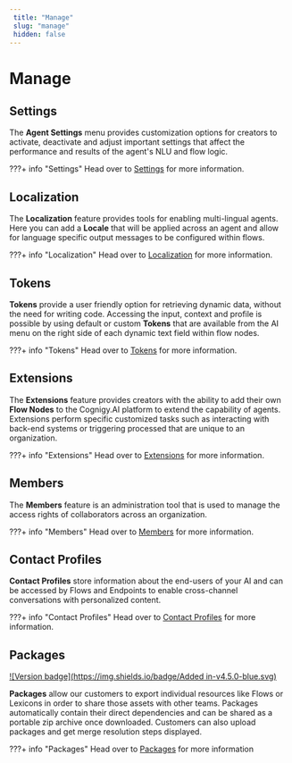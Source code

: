 ```yaml
---
 title: "Manage" 
 slug: "manage" 
 hidden: false 
---
```

# Manage
 
## Settings

The **Agent Settings** menu provides customization options for creators to activate, deactivate and adjust important settings that affect the performance and results of the agent's NLU and flow logic.

???+ info "Settings"
    Head over to [Settings]({{config.site_url}}ai/resources/manage/settings/) for more information.


## Localization

The **Localization** feature provides tools for enabling multi-lingual agents. Here you can add a **Locale** that will be applied across an agent and allow for language specific output messages to be configured within flows.

???+ info "Localization"
    Head over to [Localization]({{config.site_url}}ai/resources/manage/localization/)  for more information.

## Tokens

**Tokens** provide a user friendly option for retrieving dynamic data, without the need for writing code. Accessing the input, context and profile is possible by using default or custom **Tokens** that are available from the AI menu on the right side of each dynamic text field within flow nodes.

???+ info "Tokens"
    Head over to [Tokens]({{config.site_url}}ai/resources/manage/tokens/)  for more information.

## Extensions

The **Extensions** feature provides creators with the ability to add their own **Flow Nodes** to the Cognigy.AI platform to extend the capability of agents. Extensions perform specific customized tasks such as interacting with back-end systems or triggering processed that are unique to an organization.

???+ info "Extensions"
    Head over to [Extensions]({{config.site_url}}ai/resources/manage/extensions/)  for more information.

## Members

The **Members** feature is an administration tool that is used to manage the access rights of collaborators across an organization. 

???+ info "Members"
    Head over to [Members]({{config.site_url}}ai/resources/manage/members/) for more information.

## Contact Profiles

**Contact Profiles** store information about the end-users of your AI and can be accessed by Flows and Endpoints to enable cross-channel conversations with personalized content.

???+ info "Contact Profiles"
    Head over to [Contact Profiles]({{config.site_url}}ai/resources/manage/contact-profiles/) for more information.

## Packages

[![Version badge](https://img.shields.io/badge/Added in-v4.5.0-blue.svg)]({{config.site_url}})

**Packages** allow our customers to export individual resources like Flows or Lexicons in order to share those assets with other teams. Packages automatically contain their direct dependencies and can be shared as a portable zip archive once downloaded. Customers can also upload packages and get merge resolution steps displayed.

???+ info "Packages"
    Head over to [Packages]({{config.site_url}}ai/resources/manage/packages/) for more information